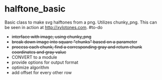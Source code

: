 halftone_basic
==============

Basic class to make svg halftones from a png. Utilizes chunky_png.
This can be seen in action at http://xylotones.com.
#to-do
- ~~interface with image, using chunky_png~~
- ~~break down image into square "chunks" based on a parameter~~
- ~~process each chunk, find a corresponding gray and return chunk coordinates and gray value~~
- CONVERT to a module
- provide options for output format
- optimize algorithm
- add offset for every other row
